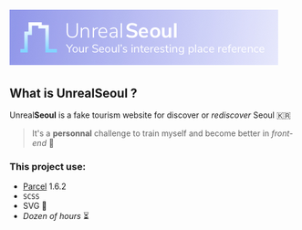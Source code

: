 # ![logo](src/assets/imgs/icons/logo.jpg)

## What is Unreal**Seoul** ?

Unreal**Seoul** is a fake tourism website for discover or *rediscover* Seoul 🇰🇷

> It's a **personnal** challenge to train myself and become better in *front-end* 🏅

### This project use:

* [Parcel](https://parceljs.org/) 1.6.2
* `SCSS`
* SVG 🌇
* *Dozen of hours* ⏳
